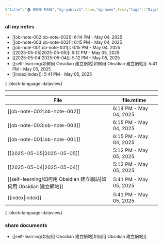 ```yaml
---
{"title":"🏠 HOME PAGE","dg-publish":true,"dg-home":true,"tags":["DigitalGarden","obsidian","self_learing","website_design","gardenEntry"],"permalink":"/index/","dgPassFrontmatter":true,"noteIcon":"","created":"2025-05-04T16:52:57.499+08:00","updated":"2025-05-05T17:41:51.926+08:00"}
---
```


### all my notes
- [[ob-note-002\|ob-note-002]]: 6:14 PM - May 04, 2025
- [[ob-note-003\|ob-note-003]]: 6:15 PM - May 04, 2025
- [[ob-note-001\|ob-note-001]]: 6:15 PM - May 04, 2025
- [[2025-05-05\|2025-05-05]]: 5:12 PM - May 05, 2025
- [[2025-05-04\|2025-05-04]]: 5:12 PM - May 05, 2025
- [[self-learning/如何用 Obsidian 建立網站\|如何用 Obsidian 建立網站]]: 5:41 PM - May 05, 2025
- [[index\|index]]: 5:41 PM - May 05, 2025

{ .block-language-dataview}


---




| File                                                      | file.mtime             |
| --------------------------------------------------------- | ---------------------- |
| [[ob-note-002\|ob-note-002]]                           | 6:14 PM - May 04, 2025 |
| [[ob-note-003\|ob-note-003]]                           | 6:15 PM - May 04, 2025 |
| [[ob-note-001\|ob-note-001]]                           | 6:15 PM - May 04, 2025 |
| [[2025-05-05\|2025-05-05]]                             | 5:12 PM - May 05, 2025 |
| [[2025-05-04\|2025-05-04]]                             | 5:12 PM - May 05, 2025 |
| [[self-learning/如何用 Obsidian 建立網站\|如何用 Obsidian 建立網站]] | 5:41 PM - May 05, 2025 |
| [[index\|index]]                                       | 5:41 PM - May 05, 2025 |

{ .block-language-dataview}
### share documents
- [[self-learning/如何用 Obsidian 建立網站\|如何用 Obsidian 建立網站]]


